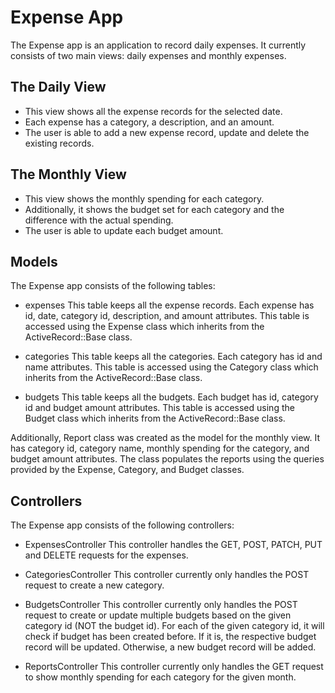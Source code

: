 # Expense App
The Expense app is an application to record daily expenses.
It currently consists of two main views: daily expenses and monthly expenses.

## The Daily View
* This view shows all the expense records for the selected date.
* Each expense has a category, a description, and an amount.
* The user is able to add a new expense record, update and delete the existing records.

## The Monthly View
* This view shows the monthly spending for each category.
* Additionally, it shows the budget set for each category and the difference with the actual spending.
* The user is able to update each budget amount.

## Models
The Expense app consists of the following tables:
* expenses
  This table keeps all the expense records. Each expense has id, date, category id, description, and amount attributes.
  This table is accessed using the Expense class which inherits from the ActiveRecord::Base class.

* categories
  This table keeps all the categories. Each category has id and name attributes.
  This table is accessed using the Category class which inherits from the ActiveRecord::Base class.

* budgets
  This table keeps all the budgets. Each budget has id, category id and budget amount attributes.
  This table is accessed using the Budget class which inherits from the ActiveRecord::Base class.

Additionally, Report class was created as the model for the monthly view. It has category id, category name, monthly spending for the category, and budget amount attributes. The class populates the reports using the queries provided by the Expense, Category, and Budget classes.

## Controllers
The Expense app consists of the following controllers:
* ExpensesController
  This controller handles the GET, POST, PATCH, PUT and DELETE requests for the expenses.

* CategoriesController
  This controller currently only handles the POST request to create a new category.

* BudgetsController
  This controller currently only handles the POST request to create or update multiple budgets based on the given category id (NOT the budget id). For each of the given category id, it will check if budget has been created before. If it is, the respective budget record will be updated. Otherwise, a new budget record will be added.

* ReportsController
  This controller currently only handles the GET request to show monthly spending for each category for the given month.

